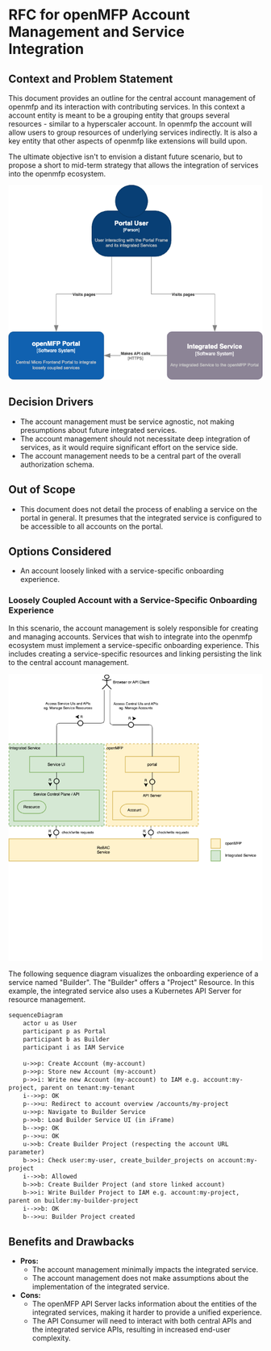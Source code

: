 
# RFC for openMFP Account Management and Service Integration

## Context and Problem Statement

This document provides an outline for the central account management of openmfp and its interaction with contributing services. In this context a account entity is meant to be a grouping entity that groups several resources - similar to a hyperscaler account. In openmfp the account will allow users to group resources of underlying services indirectly. It is also a key entity that other aspects of openmfp like extensions will build upon.

The ultimate objective isn't to envision a distant future scenario, but to propose a short to mid-term strategy that allows the integration of services into the openmfp ecosystem.

![System Context Overview](assets/account-management-and-service-integration/system-context-overview.drawio.png)

## Decision Drivers

- The account management must be service agnostic, not making presumptions about future integrated services.
- The account management should not necessitate deep integration of services, as it would require significant effort on the service side.
- The account management needs to be a central part of the overall authorization schema.

## Out of Scope

- This document does not detail the process of enabling a service on the portal in general. It presumes that the integrated service is configured to be accessible to all accounts on the portal.

## Options Considered

- An account loosely linked with a service-specific onboarding experience.

### Loosely Coupled Account with a Service-Specific Onboarding Experience

In this scenario, the account management is solely responsible for creating and managing accounts. Services that wish to integrate into the openmfp ecosystem must implement a service-specific onboarding experience. This includes creating a service-specific resources and linking persisting the link to the central account management.

![Account Management Overview](assets/account-management-and-service-integration/account-management-overview.drawio.png)

The following sequence diagram visualizes the onboarding experience of a service named "Builder". The "Builder" offers a "Project" Resource. In this example, the integrated service also uses a Kubernetes API Server for resource management.

```mermaid
sequenceDiagram
    actor u as User
    participant p as Portal
    participant b as Builder
    participant i as IAM Service

    u->>p: Create Account (my-account)
    p->>p: Store new Account (my-account)
    p->>i: Write new Account (my-account) to IAM e.g. account:my-project, parent on tenant:my-tenant
    i-->>p: OK
    p-->>u: Redirect to account overview /accounts/my-project
    u->>p: Navigate to Builder Service
    p->>b: Load Builder Service UI (in iFrame)
    b-->>p: OK
    p-->>u: OK
    u->>b: Create Builder Project (respecting the account URL parameter)
    b->>i: Check user:my-user, create_builder_projects on account:my-project
    i-->>b: Allowed
    b->>b: Create Builder Project (and store linked account) 
    b->>i: Write Builder Project to IAM e.g. account:my-project, parent on builder:my-builder-project
    i-->>b: OK
    b-->>u: Builder Project created
```

## Benefits and Drawbacks

- **Pros:**
  - The account management minimally impacts the integrated service.
  - The account management does not make assumptions about the implementation of the integrated service.
- **Cons:**
  - The openMFP API Server lacks information about the entities of the integrated services, making it harder to provide a unified experience.
  - The API Consumer will need to interact with both central APIs and the integrated service APIs, resulting in increased end-user complexity.
